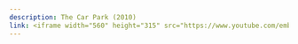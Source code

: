 ```yaml
---
description: The Car Park (2010)
link: <iframe width="560" height="315" src="https://www.youtube.com/embed/nNsD5MnzMUg?si=ha6gJRA46C6LcmrH" title="YouTube video player" frameborder="0" allow="accelerometer; autoplay; clipboard-write; encrypted-media; gyroscope; picture-in-picture; web-share" referrerpolicy="strict-origin-when-cross-origin" allowfullscreen></iframe>
---
```

